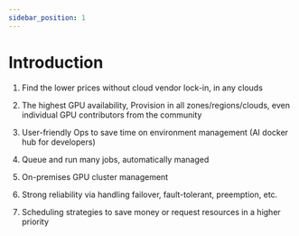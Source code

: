 ```yaml
---
sidebar_position: 1
---
```


# Introduction

1. Find the lower prices without cloud vendor lock-in, in any clouds

2. The highest GPU availability, Provision in all zones/regions/clouds, even individual GPU contributors from the community

3. User-friendly Ops to save time on environment management (AI docker hub for developers)

4. Queue and run many jobs, automatically managed

5. On-premises GPU cluster management

6. Strong reliability via handling failover, fault-tolerant, preemption, etc.

7. Scheduling strategies to save money or request resources in a higher priority
